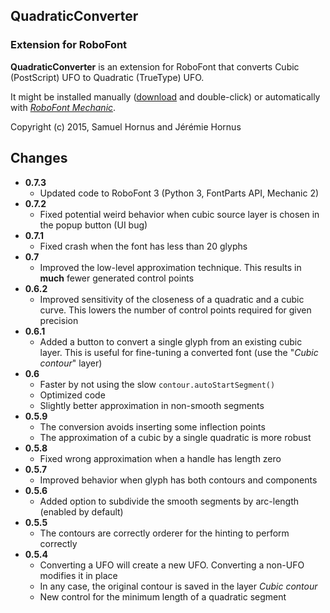 ## QuadraticConverter

### Extension for RoboFont

**QuadraticConverter** is an extension for RoboFont that converts Cubic (PostScript) UFO to Quadratic (TrueType) UFO.

It might be installed manually ([download](https://github.com/sansplomb/QuadraticConverter/archive/master.zip) and double-click) or automatically with [*RoboFont Mechanic*](http://www.robofontmechanic.com).

Copyright (c) 2015, Samuel Hornus and Jérémie Hornus

## Changes

- **0.7.3**
  - Updated code to RoboFont 3 (Python 3, FontParts API, Mechanic 2)
- **0.7.2**
  - Fixed potential weird behavior when cubic source layer is chosen in the popup button (UI bug)
- **0.7.1**
  - Fixed crash when the font has less than 20 glyphs
- **0.7**
  - Improved the low-level approximation technique. This results in **much** fewer generated control points
- **0.6.2**
  - Improved sensitivity of the closeness of a quadratic and a cubic curve. This lowers the number of control points required for given precision
- **0.6.1**
  - Added a button to convert a single glyph from an existing cubic layer. This is useful for fine-tuning a converted font (use the "*Cubic contour*" layer)
- **0.6**
  - Faster by not using the slow `contour.autoStartSegment()`
  - Optimized code
  - Slightly better approximation in non-smooth segments
- **0.5.9**
  - The conversion avoids inserting some inflection points
  - The approximation of a cubic by a single quadratic is more robust
- **0.5.8**
  - Fixed wrong approximation when a handle has length zero
- **0.5.7**
  - Improved behavior when glyph has both contours and components
- **0.5.6**
  - Added option to subdivide the smooth segments by arc-length (enabled by default)
- **0.5.5**
  - The contours are correctly orderer for the hinting to perform correctly
- **0.5.4**
  - Converting a UFO will create a new UFO. Converting a non-UFO modifies it in place
  - In any case, the original contour is saved in the layer *Cubic contour*
  - New control for the minimum length of a quadratic segment
